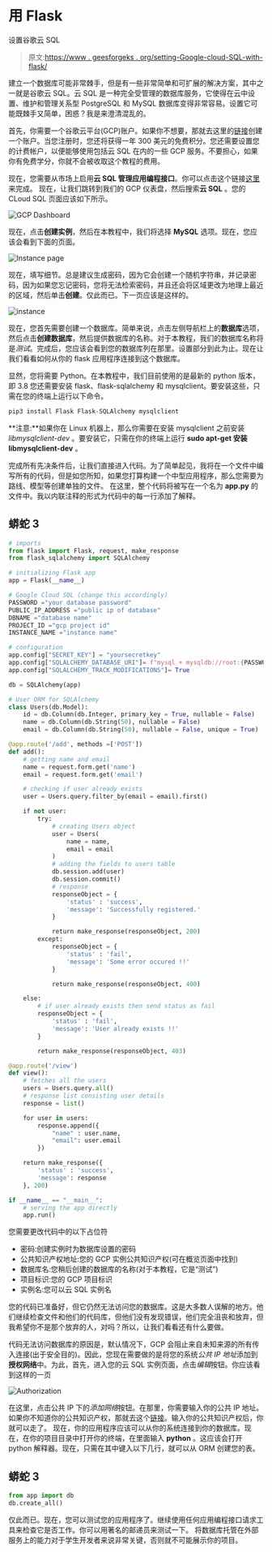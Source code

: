 # 用 Flask

设置谷歌云 SQL

> 原文:[https://www . geesforgeks . org/setting-Google-cloud-SQL-with-flask/](https://www.geeksforgeeks.org/setting-up-google-cloud-sql-with-flask/)

建立一个数据库可能非常棘手，但是有一些非常简单和可扩展的解决方案，其中之一就是谷歌云 SQL。云 SQL 是一种完全受管理的数据库服务，它使得在云中设置、维护和管理关系型 PostgreSQL 和 MySQL 数据库变得非常容易。设置它可能既棘手又简单，困惑？我是来澄清混乱的。

首先，你需要一个谷歌云平台(GCP)账户。如果你不想要，那就去这里的[链接](https://cloud.google.com/)创建一个账户。当您注册时，您还将获得一年 300 美元的免费积分。您还需要设置您的计费帐户，以便能够使用包括云 SQL 在内的一些 GCP 服务。不要担心，如果你有免费学分，你就不会被收取这个教程的费用。

现在，您需要从市场上启用**云 SQL 管理应用编程接口**。你可以点击这个链接[这里](https://console.cloud.google.com/marketplace/details/google/sqladmin.googleapis.com?q=Cloud%20SQL%20Admin%20API)来完成。
现在，让我们跳转到我们的 GCP 仪表盘，然后搜索**云 SQL** 。您的 CLoud SQL 页面应该如下所示。

![GCP Dashboard](img/c3d8557be500c608307658ef5598a9b1.png)

现在，点击**创建实例**，然后在本教程中，我们将选择 **MySQL** 选项。现在，您应该会看到下面的页面。

![Instance page](img/d69c463ef926c88ab6b5042adb56e481.png)

现在，填写细节。总是建议生成密码，因为它会创建一个随机字符串，并记录密码，因为如果您忘记密码，您将无法检索密码，并且还会将区域更改为地理上最近的区域，然后单击**创建**。仅此而已。下一页应该是这样的。

![instance](img/8ffb17d07884c340f51e543a931bc526.png)

现在，您首先需要创建一个数据库。简单来说，点击左侧导航栏上的**数据库**选项，然后点击**创建数据库**，然后提供数据库的名称。对于本教程，我们的数据库名称将是*测试*。完成后，您应该会看到您的数据库列在那里。设置部分到此为止。现在让我们看看如何从你的 flask 应用程序连接到这个数据库。

显然，您将需要 Python。在本教程中，我们目前使用的是最新的 python 版本，即 3.8
您还需要安装 flask、flask-sqlalchemy 和 mysqlclient。要安装这些，只需在您的终端上运行以下命令。

```py
pip3 install Flask Flask-SQLAlchemy mysqlclient
```

**注意:**如果你在 Linux 机器上，那么你需要在安装 mysqlclient 之前安装 *libmysqlclient-dev* 。要安装它，只需在你的终端上运行 **sudo apt-get 安装 libmysqlclient-dev** 。

完成所有先决条件后，让我们直接进入代码。为了简单起见，我将在一个文件中编写所有的代码，但是如您所知，如果您打算构建一个中型应用程序，那么您需要为路线、模型等创建单独的文件。
在这里，整个代码将被写在一个名为 **app.py** 的文件中。我以内联注释的形式为代码中的每一行添加了解释。

## 蟒蛇 3

```py
# imports
from flask import Flask, request, make_response
from flask_sqlalchemy import SQLAlchemy

# initializing Flask app
app = Flask(__name__)

# Google Cloud SQL (change this accordingly)
PASSWORD ="your database password"
PUBLIC_IP_ADDRESS ="public ip of database"
DBNAME ="database name"
PROJECT_ID ="gcp project id"
INSTANCE_NAME ="instance name"

# configuration
app.config["SECRET_KEY"] = "yoursecretkey"
app.config["SQLALCHEMY_DATABASE_URI"]= f"mysql + mysqldb://root:{PASSWORD}@{PUBLIC_IP_ADDRESS}/{DBNAME}?unix_socket =/cloudsql/{PROJECT_ID}:{INSTANCE_NAME}"
app.config["SQLALCHEMY_TRACK_MODIFICATIONS"]= True

db = SQLAlchemy(app)

# User ORM for SQLAlchemy
class Users(db.Model):
    id = db.Column(db.Integer, primary_key = True, nullable = False)
    name = db.Column(db.String(50), nullable = False)
    email = db.Column(db.String(50), nullable = False, unique = True)

@app.route('/add', methods =['POST'])
def add():
    # getting name and email
    name = request.form.get('name')
    email = request.form.get('email')

    # checking if user already exists
    user = Users.query.filter_by(email = email).first()

    if not user:
        try:
            # creating Users object
            user = Users(
                name = name,
                email = email
            )
            # adding the fields to users table
            db.session.add(user)
            db.session.commit()
            # response
            responseObject = {
                'status' : 'success',
                'message': 'Successfully registered.'
            }

            return make_response(responseObject, 200)
        except:
            responseObject = {
                'status' : 'fail',
                'message': 'Some error occured !!'
            }

            return make_response(responseObject, 400)

    else:
        # if user already exists then send status as fail
        responseObject = {
            'status' : 'fail',
            'message': 'User already exists !!'
        }

        return make_response(responseObject, 403)

@app.route('/view')
def view():
    # fetches all the users
    users = Users.query.all()
    # response list consisting user details
    response = list()

    for user in users:
        response.append({
            "name" : user.name,
            "email": user.email
        })

    return make_response({
        'status' : 'success',
        'message': response
    }, 200)

if __name__ == "__main__":
    # serving the app directly
    app.run()
```

您需要更改代码中的以下占位符

*   密码:创建实例时为数据库设置的密码
*   公共知识产权地址:您的 GCP 实例公共知识产权(可在概览页面中找到)
*   数据库名:您稍后创建的数据库的名称(对于本教程，它是“测试”)
*   项目标识:您的 GCP 项目标识
*   实例名:您可以云 SQL 实例名

您的代码已准备好，但它仍然无法访问您的数据库。这是大多数人误解的地方。他们继续检查文件和他们的代码库，但他们没有发现错误，他们完全沮丧和放弃，但我希望你不是那个放弃的人，对吗？所以，让我们看看还有什么要做。

代码无法访问数据库的原因是，默认情况下，GCP 会阻止来自未知来源的所有传入连接(出于安全目的)。因此，您现在需要做的是将您的系统*公共 IP 地址*添加到**授权网络**中。为此，首先，进入您的云 SQL 实例页面，点击*编辑*按钮。你应该看到这样的一页

![Authorization](img/9385bd70bc6e8d691ce93e1b4f752f7e.png)

在这里，点击公共 IP 下的*添加网络*按钮。在那里，你需要输入你的公共 IP 地址。如果你不知道你的公共知识产权，那就去这个[链接](https://www.whatismyip.com/what-is-my-public-ip-address/)。输入你的公共知识产权后，你就可以走了。
现在，你的应用程序应该可以从你的系统连接到你的数据库。现在，在你的项目目录中打开你的终端，在里面输入 **python** 。这应该会打开 python 解释器。现在，只需在其中键入以下几行，就可以从 ORM 创建您的表。

## 蟒蛇 3

```py
from app import db
db.create_all()
```

仅此而已。现在，您可以测试您的应用程序了。继续使用任何应用编程接口请求工具来检查它是否工作。你可以用著名的邮递员来测试一下。
将数据库托管在外部服务上的能力对于学生开发者来说非常关键，否则就不可能展示你的项目。